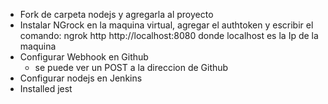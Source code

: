 - Fork de carpeta nodejs y agregarla al proyecto
-  Instalar NGrock en la maquina virtual, agregar el authtoken y escribir el comando:  ngrok http http://localhost:8080 donde localhost es la Ip de la maquina
- Configurar Webhook en Github
    - se puede ver un POST a la direccion de Github
- Configurar nodejs en Jenkins
- Installed jest
